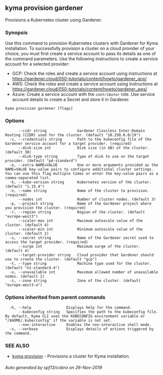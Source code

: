 ## kyma provision gardener

Provisions a Kubernetes cluster using Gardener.

### Synopsis

Use this command to provision Kubernetes clusters with Gardener for Kyma installation. 
To successfully provision a cluster on a cloud provider of your choice, you must first create a service account to pass its details as one of the command parameters. 
Use the following instructions to create a service account for a selected provider:
- GCP: Check the roles and create a service account using instructions at https://gardener.cloud/050-tutorials/content/howto/gardener_gcp/
- AWS: Check the roles and create a service account using instructions at https://gardener.cloud/050-tutorials/content/howto/gardener_aws/ 
- Azure: Create a service account with the `contributor` role. Use service account details to create a Secret and store it in Gardener.

```
kyma provision gardener [flags]
```

### Options

```
      --cidr string              Gardener Classless Inter-Domain Routing (CIDR) used for the cluster. (default "10.250.0.0/19")
  -c, --credentials string       Path to the kubeconfig file of the Gardener service account for a target provider. (required)
      --disk-size int            Disk size (in GB) of the cluster. (default 30)
      --disk-type string         Type of disk to use on the target provider. (default "pd-standard")
  -e, --extra NAME=VALUE         One or more arguments provided as the NAME=VALUE key-value pairs to configure additional cluster settings. You can use this flag multiple times or enter the key-value pairs as a comma-separated list.
  -k, --kube-version string      Kubernetes version of the cluster. (default "1.15.4")
  -n, --name string              Name of the cluster to provision. (required)
      --nodes int                Number of cluster nodes. (default 3)
  -p, --project string           Name of the Gardener project where you provision the cluster. (required)
  -r, --region string            Region of the cluster. (default "europe-west3")
      --scaler-max int           Maximum autoscale value of the cluster. (default 4)
      --scaler-min int           Minimum autoscale value of the cluster. (default 2)
  -s, --secret string            Name of the Gardener secret used to access the target provider. (required)
      --surge int                Maximum surge of the cluster. (default 4)
      --target-provider string   Cloud provider that Gardener should use to create the cluster. (default "gcp")
  -t, --type string              Machine type used for the cluster. (default "n1-standard-4")
  -u, --unavailable int          Maximum allowed number of unavailable nodes. (default 1)
  -z, --zone string              Zone of the cluster. (default "europe-west3-a")
```

### Options inherited from parent commands

```
  -h, --help                Displays help for the command.
      --kubeconfig string   Specifies the path to the kubeconfig file. By default, Kyma CLI uses the KUBECONFIG environment variable or "/$HOME/.kube/config" if the variable is not set.
      --non-interactive     Enables the non-interactive shell mode.
  -v, --verbose             Displays details of actions triggered by the command.
```

### SEE ALSO

* [kyma provision](kyma_provision.md)	 - Provisions a cluster for Kyma installation.

###### Auto generated by spf13/cobra on 26-Nov-2019
